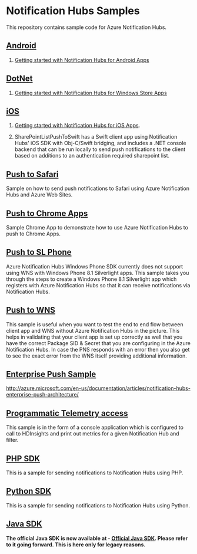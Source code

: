 # Notification Hubs Samples

This repository contains sample code for Azure Notification Hubs.

## [Android]

1. [Getting started with Notification Hubs for Android Apps](https://azure.microsoft.com/documentation/articles/notification-hubs-android-get-started/)

## [DotNet]

1. [Getting started with Notification Hubs for Windows Store Apps](https://azure.microsoft.com/documentation/articles/notification-hubs-windows-store-dotnet-get-started/)

## [iOS]

1. [Getting started with Notification Hubs for iOS Apps](https://azure.microsoft.com/documentation/articles/notification-hubs-ios-get-started/).

2. SharePointListPushToSwift has a Swift client app using Notification Hubs' iOS SDK with Obj-C/Swift bridging, and includes a .NET console backend that can be run locally to send push notifications to the client based on additions to an authentication required sharepoint list.

## [Push to Safari]

Sample on how to send push notifications to Safari using Azure Notification Hubs and Azure Web Sites. 

## [Push to Chrome Apps]

Sample Chrome App to demonstrate how to use Azure Notification Hubs to push to Chrome Apps. 

## [Push to SL Phone]

Azure Notification Hubs Windows Phone SDK currently does not support using WNS with Windows Phone 8.1 Silverlight apps. This sample takes you through the steps to create a Windows Phone 8.1 Silverlight app which registers with Azure Notification Hubs so that it can receive notifications via Notification Hubs.

## [Push to WNS]

This sample is useful when you want to test the end to end flow between client app and WNS without Azure Notification Hubs in the picture. This helps in validating that your client app is set up correctly as well that you have the correct Package SID & Secret that you are configuring in the Azure Notification Hubs. In case the PNS responds with an error then you also get to see the exact error from the WNS itself providing additional information.

## [Enterprise Push Sample]

http://azure.microsoft.com/en-us/documentation/articles/notification-hubs-enterprise-push-architecture/

## [Programmatic Telemetry access]

This sample is in the form of a console application which is configured to call to HDInsights and print out metrics for a given Notification Hub and filter.

## [PHP SDK]

This is a sample for sending notifications to Notification Hubs using PHP.

## [Python SDK]

This is a sample for sending notifications to Notification Hubs using Python.

## [Java SDK]

**The official Java SDK is now available at - [Official Java SDK]. Please refer to it going forward. This is here only for legacy reasons.**

[Official Java SDK]: https://github.com/Azure/azure-notificationhubs-java-backend
[Chrome Apps tutorial]: http://azure.microsoft.com/en-us/documentation/articles/notification-hubs-chrome-get-started/
[Enterprise Push Sample]: https://github.com/Azure/azure-notificationhubs-samples/tree/master/EnteprisePush
[Programmatic Telemetry access]: https://github.com/Azure/azure-notificationhubs-samples/tree/master/NHTelemetry
[Push to Chrome Apps]: https://github.com/Azure/azure-notificationhubs-samples/tree/master/PushToChromeApps
[Push to SL Phone]: https://github.com/Azure/azure-notificationhubs-samples/tree/master/PushToSLPhoneApp
[Push to Safari]: https://github.com/Azure/azure-notificationhubs-samples/tree/master/PushToSafari
[Push to WNS]: https://github.com/Azure/azure-notificationhubs-samples/tree/master/PushToWNSDirectly
[Java SDK]: https://github.com/Azure/azure-notificationhubs-samples/tree/master/notificationhubs-rest-java
[PHP SDK]: https://github.com/Azure/azure-notificationhubs-samples/tree/master/notificationhubs-rest-php
[Python SDK]: https://github.com/Azure/azure-notificationhubs-samples/tree/master/notificationhubs-rest-python
[DotNet]: https://github.com/Azure/azure-notificationhubs-samples/tree/master/dotnet
[iOS]: https://github.com/Azure/azure-notificationhubs-samples/tree/master/iOS
[Android]: https://github.com/Azure/azure-notificationhubs-samples/tree/master/Android